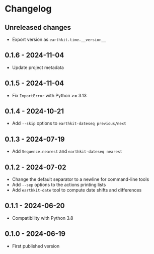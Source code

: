 # Changelog

## Unreleased changes

* Export version as `earthkit.time.__version__`

## 0.1.6 - 2024-11-04

* Update project metadata

## 0.1.5 - 2024-11-04

* Fix `ImportError` with Python >= 3.13

## 0.1.4 - 2024-10-21

* Add `--skip` options to `earthkit-dateseq previous/next`

## 0.1.3 - 2024-07-19

* Add `Sequence.nearest` and `earthkit-dateseq nearest`

## 0.1.2 - 2024-07-02

* Change the default separator to a newline for command-line tools
* Add `--sep` options to the actions printing lists
* Add `earthkit-date` tool to compute date shifts and differences

## 0.1.1 - 2024-06-20

* Compatibility with Python 3.8

## 0.1.0 - 2024-06-19

* First published version
